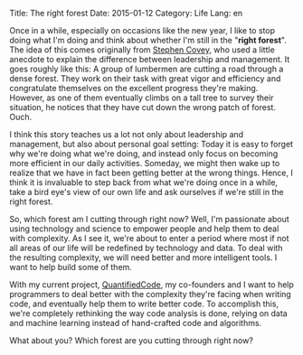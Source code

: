 Title: The right forest
Date: 2015-01-12
Category: Life
Lang: en

Once in a while, especially on occasions like the new year, I like to stop doing what I'm doing and think about whether I'm still in the "<strong>right forest</strong>". The idea of this comes originally from <a href="https://en.wikipedia.org/wiki/Stephen_Covey">Stephen Covey</a>, who used a little anecdote to explain the difference between leadership and management. It goes roughly like this: A group of lumbermen are cutting a road through a dense forest. They work on their task with great vigor and efficiency and congratulate themselves on the excellent progress they're making. However, as one of them eventually climbs on a tall tree to survey their situation, he notices that they have cut down the wrong patch of forest. Ouch.

I think this story teaches us a lot not only about leadership and management, but also about personal goal setting: Today it is easy to forget why we're doing what we're doing, and instead only focus on becoming more efficient in our daily activities. Someday, we might then wake up to realize that we have in fact been getting better at the wrong things. Hence, I think it is invaluable to step back from what we're doing once in a while, take a bird eye's view of our own life and ask ourselves if we're still in the right forest.

So, which forest am I cutting through right now? Well, I'm passionate about using technology and science to empower people and help them to deal with complexity. As I see it, we're about to enter a period where most if not all areas of our life will be redefined by technology and data. To deal with the resulting complexity, we will need better and more intelligent tools. I want to help build some of them.

With my current project, <a href="https://www.quantifiedcode.com">QuantifiedCode</a>, my co-founders and I want to help programmers to deal better with the complexity they're facing when writing code, and eventually help them to write better code. To accomplish this, we're completely rethinking the way code analysis is done, relying on data and machine learning instead of hand-crafted code and algorithms.

What about you? Which forest are you cutting through right now?